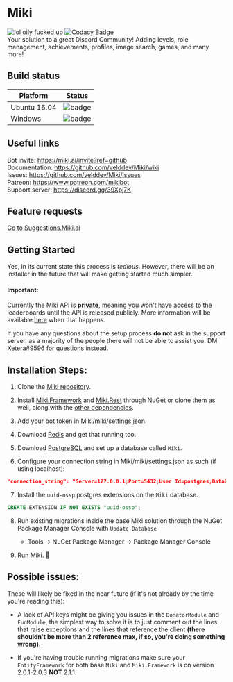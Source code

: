 # Miki
![lol oily fucked up](https://discordbots.org/api/widget/status/160105994217586689.svg) [![Codacy Badge](https://api.codacy.com/project/badge/Grade/0181e7d12f8344fd9950067e80f53f74)](https://www.codacy.com/app/velddev/Miki?utm_source=github.com&amp;utm_medium=referral&amp;utm_content=velddev/Miki&amp;utm_campaign=Badge_Grade) 
<br>
Your solution to a great Discord Community! Adding levels, role management, achievements, profiles, image search, games, and many more!

## Build status
| Platform | Status |
| --- | --- |
| Ubuntu 16.04 | ![badge](https://dev.azure.com/mikibot/Miki/_apis/build/status/miki-ubuntu-master) |
| Windows | ![badge](https://dev.azure.com/mikibot/Miki/_apis/build/status/miki-windows-master) |

## Useful links
Bot invite: https://miki.ai/invite?ref=github<br>
Documentation: https://github.com/velddev/Miki/wiki<br>
Issues: https://github.com/velddev/Miki/issues<br>
Patreon: https://www.patreon.com/mikibot<br>
Support server: https://discord.gg/39Xpj7K<br>


## Feature requests
[Go to Suggestions.Miki.ai](https://suggestions.miki.ai)

## Getting Started 
Yes, in its current state this process is _tedious_. However, there will be an installer in the future that will make getting started much simpler.

#### Important:
Currently the Miki API is __private__, meaning you won't have access to the leaderboards until the API is released publicly. More information will be available [here](https://github.com/mikibot/miki/wiki/API-Leaderboards) when that happens.

If you have any questions about the setup process **do not** ask in the support server, as a majority of the people there will not be able to assist you. DM Xetera#9596 for questions instead.

## Installation Steps:
1) Clone the [Miki repository](https://github.com/Mikibot/Miki.git).

2) Install [Miki.Framework](https://github.com/Mikibot/Miki.Framework.git) and [Miki.Rest](https://github.com/Mikibot/Miki.Rest.git) through NuGet or clone them as well, along with the [other dependencies](https://github.com/Mikibot/Miki#dependencies).

3) Add your bot token in Miki/miki/settings.json.

4) Download [Redis](https://redis.io/download) and get that running too.

5) Download [PostgreSQL](https://www.postgresql.org/) and set up a database called `Miki`.

6) Configure your connection string in Miki/miki/settings.json as such (if using localhost):

```json
"connection_string": "Server=127.0.0.1;Port=5432;User Id=postgres;Database=Miki;"
```

7) Install the `uuid-ossp` postgres extensions on the `Miki` database.

```sql
CREATE EXTENSION IF NOT EXISTS "uuid-ossp";
```

8) Run existing migrations inside the base Miki solution through the NuGet Package Manager Console with `Update-Database`

    * Tools -> NuGet Package Manager -> Package Manager Console
    
9) Run Miki. 🎉

## Possible issues:
These will likely be fixed in the near future (if it's not already by the time you're reading this):

* A lack of API keys might be giving you issues in the `DonatorModule` and `FunModule`, the simplest way to solve it is to just comment out the lines that raise exceptions and  the lines that reference the client **(there shouldn't be more than 2 reference max, if so, you're doing something wrong).**

* If you're having trouble running migrations make sure your `EntityFramework` for both base `Miki` and `Miki.Framework` is on version 2.0.1-2.0.3 **NOT** 2.1.1.
